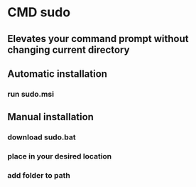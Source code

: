 # CMD sudo

## Elevates your command prompt without changing current directory

## Automatic installation
### run sudo.msi

## Manual installation
### download sudo.bat
### place in your desired location
### add folder to path
